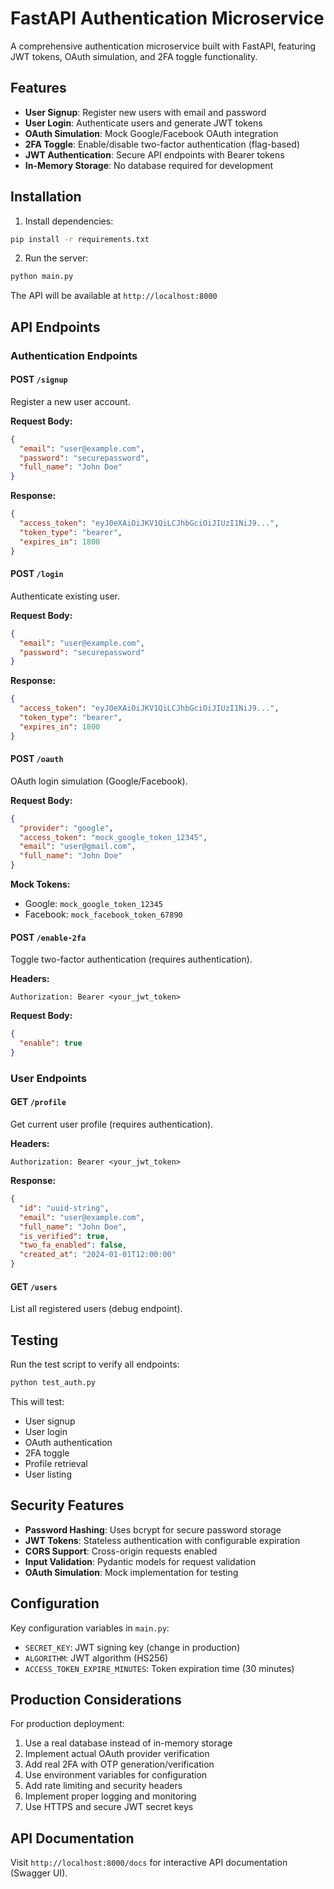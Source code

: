 # FastAPI Authentication Microservice

A comprehensive authentication microservice built with FastAPI, featuring JWT tokens, OAuth simulation, and 2FA toggle functionality.

## Features

- **User Signup**: Register new users with email and password
- **User Login**: Authenticate users and generate JWT tokens
- **OAuth Simulation**: Mock Google/Facebook OAuth integration
- **2FA Toggle**: Enable/disable two-factor authentication (flag-based)
- **JWT Authentication**: Secure API endpoints with Bearer tokens
- **In-Memory Storage**: No database required for development

## Installation

1. Install dependencies:
```bash
pip install -r requirements.txt
```

2. Run the server:
```bash
python main.py
```

The API will be available at `http://localhost:8000`

## API Endpoints

### Authentication Endpoints

#### POST `/signup`
Register a new user account.

**Request Body:**
```json
{
  "email": "user@example.com",
  "password": "securepassword",
  "full_name": "John Doe"
}
```

**Response:**
```json
{
  "access_token": "eyJ0eXAiOiJKV1QiLCJhbGciOiJIUzI1NiJ9...",
  "token_type": "bearer",
  "expires_in": 1800
}
```

#### POST `/login`
Authenticate existing user.

**Request Body:**
```json
{
  "email": "user@example.com",
  "password": "securepassword"
}
```

**Response:**
```json
{
  "access_token": "eyJ0eXAiOiJKV1QiLCJhbGciOiJIUzI1NiJ9...",
  "token_type": "bearer",
  "expires_in": 1800
}
```

#### POST `/oauth`
OAuth login simulation (Google/Facebook).

**Request Body:**
```json
{
  "provider": "google",
  "access_token": "mock_google_token_12345",
  "email": "user@gmail.com",
  "full_name": "John Doe"
}
```

**Mock Tokens:**
- Google: `mock_google_token_12345`
- Facebook: `mock_facebook_token_67890`

#### POST `/enable-2fa`
Toggle two-factor authentication (requires authentication).

**Headers:**
```
Authorization: Bearer <your_jwt_token>
```

**Request Body:**
```json
{
  "enable": true
}
```

### User Endpoints

#### GET `/profile`
Get current user profile (requires authentication).

**Headers:**
```
Authorization: Bearer <your_jwt_token>
```

**Response:**
```json
{
  "id": "uuid-string",
  "email": "user@example.com",
  "full_name": "John Doe",
  "is_verified": true,
  "two_fa_enabled": false,
  "created_at": "2024-01-01T12:00:00"
}
```

#### GET `/users`
List all registered users (debug endpoint).

## Testing

Run the test script to verify all endpoints:

```bash
python test_auth.py
```

This will test:
- User signup
- User login
- OAuth authentication
- 2FA toggle
- Profile retrieval
- User listing

## Security Features

- **Password Hashing**: Uses bcrypt for secure password storage
- **JWT Tokens**: Stateless authentication with configurable expiration
- **CORS Support**: Cross-origin requests enabled
- **Input Validation**: Pydantic models for request validation
- **OAuth Simulation**: Mock implementation for testing

## Configuration

Key configuration variables in `main.py`:

- `SECRET_KEY`: JWT signing key (change in production)
- `ALGORITHM`: JWT algorithm (HS256)
- `ACCESS_TOKEN_EXPIRE_MINUTES`: Token expiration time (30 minutes)

## Production Considerations

For production deployment:

1. Use a real database instead of in-memory storage
2. Implement actual OAuth provider verification
3. Add real 2FA with OTP generation/verification
4. Use environment variables for configuration
5. Add rate limiting and security headers
6. Implement proper logging and monitoring
7. Use HTTPS and secure JWT secret keys

## API Documentation

Visit `http://localhost:8000/docs` for interactive API documentation (Swagger UI).